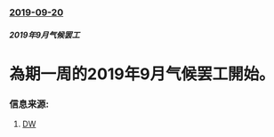 ### [2019-09-20](/news/2019/09/20/index.md)

##### 2019年9月气候罢工
# 為期一周的2019年9月气候罢工開始。 




### 信息来源:

1. [DW](https://www.dw.com/en/the-faces-of-the-global-climate-strike/a-50470225)
